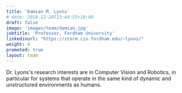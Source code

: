 ```yaml
---
title: 'Damian M. Lyons'
# date: 2018-12-20T13:44:55+10:00
draft: false
image: 'images/team/damian.jpg'
jobtitle: 'Professor, Fordham University'
linkedinurl: "https://storm.cis.fordham.edu/~lyons/"
weight: 4
promoted: true
layout: team
---
```


Dr. Lyons's research interests are in Computer Vision and Robotics, in particular for systems that operate in the same kind of dynamic and unstructured environments as humans.
